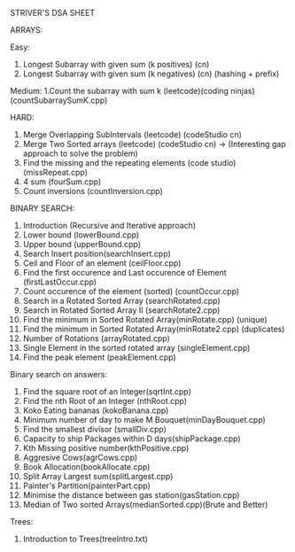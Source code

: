 STRIVER'S DSA SHEET

ARRAYS:

Easy:
1. Longest Subarray with given sum (k positives) (cn)
2. Longest Subarray with given sum (k negatives) (cn) (hashing + prefix)

Medium: 
1.Count the subarray with sum k (leetcode)(coding ninjas) (countSubarraySumK.cpp)

HARD:
1. Merge Overlapping SubIntervals (leetcode) (codeStudio cn)
2. Merge Two Sorted arrays (leetcode) (codeStudio cn) -> (Interesting gap approach to solve the problem)
3. Find the missing and the repeating elements (code studio) (missRepeat.cpp)
4. 4 sum (fourSum.cpp)
5. Count inversions (countInversion.cpp)


BINARY SEARCH:
1. Introduction (Recursive and Iterative approach)
2. Lower bound (lowerBound.cpp)
3. Upper bound (upperBound.cpp)
4. Search Insert position(searchInsert.cpp)
5. Ceil and Floor of an element (ceilFloor.cpp)
6. Find the first occurence and Last occurence of Element (firstLastOccur.cpp)
7. Count occurence of the element (sorted) (countOccur.cpp)
8. Search in a Rotated Sorted Array (searchRotated.cpp)
9. Search in Rotated Sorted Array II (searchRotate2.cpp)
10. Find the minimum in Sorted Rotated Array(minRotate.cpp) (unique)
11. Find the minimum in Sorted Rotated Array(minRotate2.cpp) (duplicates)
12. Number of Rotations (arrayRotated.cpp)
13. Single Element in the sorted rotated array (singleElement.cpp) 
14. Find the peak element (peakElement.cpp)

Binary search on answers:
1. Find the square root of an Integer(sqrtInt.cpp)
2. Find the nth Root of an Integer (nthRoot.cpp)
3. Koko Eating bananas (kokoBanana.cpp)
4. Minimum number of day to make M Bouquet(minDayBouquet.cpp)
5. Find the smallest divisor (smallDiv.cpp)
6. Capacity to ship Packages within D days(shipPackage.cpp)
7. Kth Missing positive number(kthPositive.cpp)
8. Aggresive Cows(agrCows.cpp)
9. Book Allocation(bookAllocate.cpp)
10. Split Array Largest sum(splitLargest.cpp)
11. Painter's Partition(painterPart.cpp)
12. Minimise the distance between gas station(gasStation.cpp)
13. Median of Two sorted Arrays(medianSorted.cpp)(Brute and Better)

Trees:
1. Introduction to Trees(treeIntro.txt)